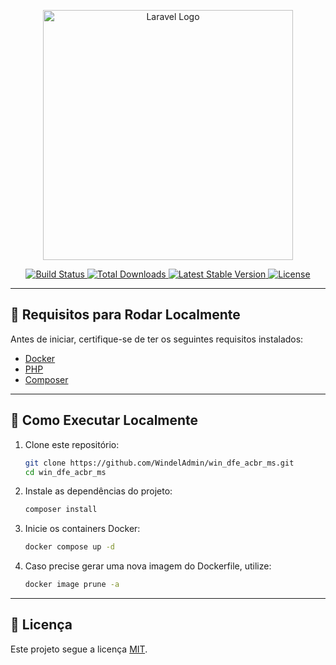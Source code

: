 <p align="center">
  <a href="https://laravel.com" target="_blank">
    <img src="https://raw.githubusercontent.com/laravel/art/master/logo-lockup/5%20SVG/2%20CMYK/1%20Full%20Color/laravel-logolockup-cmyk-red.svg" width="400" alt="Laravel Logo">
  </a>
</p>

<p align="center">
  <a href="https://github.com/laravel/framework/actions">
    <img src="https://github.com/laravel/framework/workflows/tests/badge.svg" alt="Build Status">
  </a>
  <a href="https://packagist.org/packages/laravel/framework">
    <img src="https://img.shields.io/packagist/dt/laravel/framework" alt="Total Downloads">
  </a>
  <a href="https://packagist.org/packages/laravel/framework">
    <img src="https://img.shields.io/packagist/v/laravel/framework" alt="Latest Stable Version">
  </a>
  <a href="https://packagist.org/packages/laravel/framework">
    <img src="https://img.shields.io/packagist/l/laravel/framework" alt="License">
  </a>
</p>

---

## 🚀 Requisitos para Rodar Localmente

Antes de iniciar, certifique-se de ter os seguintes requisitos instalados:

-   [Docker](https://www.docker.com/)
-   [PHP](https://www.php.net/)
-   [Composer](https://getcomposer.org/)

---

## 📌 Como Executar Localmente

1. Clone este repositório:

    ```sh
    git clone https://github.com/WindelAdmin/win_dfe_acbr_ms.git
    cd win_dfe_acbr_ms
    ```

2. Instale as dependências do projeto:

    ```sh
    composer install
    ```

3. Inicie os containers Docker:

    ```sh
    docker compose up -d
    ```

4. Caso precise gerar uma nova imagem do Dockerfile, utilize:
    ```sh
    docker image prune -a
    ```

---

## 📜 Licença

Este projeto segue a licença [MIT](https://opensource.org/licenses/MIT).
